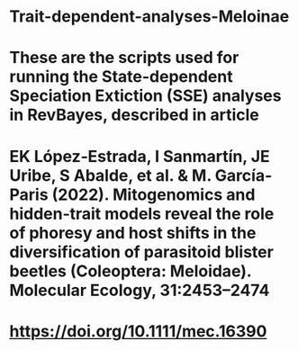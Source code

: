 # Trait-dependent-analyses-Meloinae
# These are the scripts used for running the State-dependent Speciation Extiction (SSE) analyses in RevBayes, described in article 
# EK López‐Estrada, I Sanmartín, JE Uribe, S Abalde, et al. & M. García-Paris (2022). Mitogenomics and hidden‐trait models reveal the role of phoresy and host shifts in the diversification of parasitoid blister beetles (Coleoptera: Meloidae). Molecular Ecology, 31:2453–2474
# https://doi.org/10.1111/mec.16390
